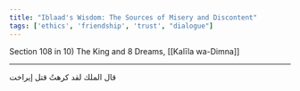 ```yaml
---
title: "Iblaad's Wisdom: The Sources of Misery and Discontent"
tags: ['ethics', 'friendship', 'trust', "dialogue"]
---
```


 Section 108 in 10) The King and 8 Dreams, [[Kalīla wa-Dimna]]

---
قال الملك لقد كرهتُ قتل إيراخت
